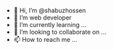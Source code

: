 - 👋 Hi, I’m @shabuzhossen
- 👀 I’m web developer
- 🌱 I’m currently learning ...
- 💞️ I’m looking to collaborate on ...
- 📫 How to reach me ...

<!---
shabuzhossen/shabuzhossen is a ✨ special ✨ repository because its `README.md` (this file) appears on your GitHub profile.
You can click the Preview link to take a look at your changes.
--->
